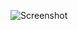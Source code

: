 ![Screenshot](https://raw.githubusercontent.com/Cryakl/Ultimate-RAT-Collection/refs/heads/main/LimeRat/LimeRAT%20v0.1.8.4B/Screenshot.png)

